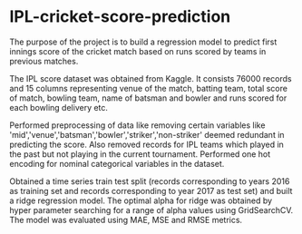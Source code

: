 # IPL-cricket-score-prediction

The purpose of the project is to build a regression model to predict first innings score of the cricket match based on runs scored by teams in previous matches.

The IPL score dataset was obtained from Kaggle. It consists 76000 records and 15 columns representing venue of the match, batting team, total score of match, bowling team, name of batsman and bowler and runs scored for each bowling delivery etc.

Performed preprocessing of data like removing certain variables like 'mid','venue','batsman','bowler','striker','non-striker' deemed redundant in predicting the score. Also removed records for IPL teams which played in the past but not playing in the current tournament. Performed one hot encoding for nominal categorical variables in the dataset.

Obtained a time series train test split (records corresponding to years 2016 as training set and records corresponding to year 2017 as test set) and built a  ridge regression model. The optimal alpha for ridge was obtained by hyper parameter searching for a range of alpha values using GridSearchCV. The model was evaluated using MAE, MSE and RMSE metrics.



